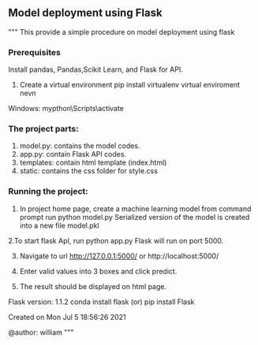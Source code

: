 ## Model deployment using Flask ##
"""
This provide a simple procedure on model deployment using flask


### Prerequisites ###
Install  pandas, Pandas,Scikit Learn, and Flask for API.

1. Create a virtual environment
pip install virtualenv
virtual enviroment nevn

Windows: mypthon\Scripts\activate

### The project parts: ###

1. model.py: contains the model codes.
2. app.py: contain Flask API codes.
3. templates: contain html template (index.html)
4. static: contains the css folder for style.css


### Running the project: ###

1. In project home page, create a machine learning model from command prompt run python model.py
 Serialized version of the model is created into a new file model.pkl
 
 
2.To start flask ApI, run python app.py
Flask will run on port 5000.

3. Navigate to url http://127.0.0.1:5000/ or http://localhost:5000/ 

4. Enter valid values into 3 boxes and click predict.

5. The result should be displayed on html page.



Flask version: 1.1.2 conda install flask (or) pip install Flask


Created on Mon Jul  5 18:56:26 2021

@author: william
"""

